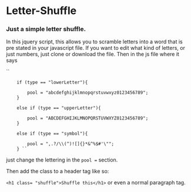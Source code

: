 

# Letter-Shuffle
  <h3 class="shuffle"> Just a simple letter shuffle.</h3>
  
  <link type="text/javascript" src="js/jquery.shuffle.js"

In this jquery script, this allows you to scramble letters into a word that is pre stated in your javascript file. If you want to edit what kind of letters, or just numbers, just clone or download the file. Then in the js file where it says 

``		

		if (type == "lowerLetter"){
			
			pool = "abcdefghijklmnopqrstuvwxyz0123456789";
		}
		
		else if (type == "upperLetter"){
			
			pool = "ABCDEFGHIJKLMNOPQRSTUVWXYZ0123456789";
		}
		
		else if (type == "symbol"){
			
			pool = ",.?/\\(^)![]{}*&^%$#'\"";
		} ``
   
   
   
   just change the lettering in the `pool =` section.
   
   Then add the class to a header tag like so:
   
   `<h1 class= "shuffle">Shuffle this</h1>`
or even a normal paragraph tag.

